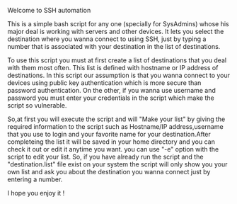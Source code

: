 Welcome to SSH automation

This is a simple bash script for any one (specially for SysAdmins) whose his major deal is working with servers and other devices. It lets you select the 
destination where you wanna connect to using SSH, just by typing a number that is associated with your destination in the list of destinations.

To use this script you must at first create a list of destinations that you deal with them most often. This list is defined with hostname or IP address of 
destinations. In this script our assumption is that you wanna connect to your devices using public key authentication which is more secure than password 
authentication. On the other, if you wanna use username and password you must enter your credentials in the script which make the script so vulnerable.

So,at first you will execute the script and will "Make your list" by giving the required information to the script such as Hostname/IP address,username that you use to login and your favorite name 
for your destination.After completeing the list it will be saved in your home directory and you can check it out or edit it anytime you want. you can use "-e" option with the script to edit your 
list. So, if you have already run the script and the "destination.list" file exist on your system the script will only show you your own list and ask you about the destination you wanna connect just by 
entering a number.


I hope you enjoy it !
